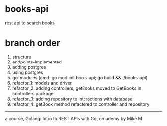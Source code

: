 # books-api
rest api to search books


# branch order
1. structure
2. endpoints-implemented
3. adding postgres
4. using postgres
5. go-modules (cmd: go mod init bools-api; go build && ./books-api)
6. refactor_1: models and driver
7. refactor_2: adding controllers, getBooks moved to GetBooks in controllers package
8. refactor_3: adding repository to interactions with database
9. refactor_4: getBook method refactored to controller and repository

----
a course, Golang: Intro to REST APIs with Go, on udemy by Mike M
